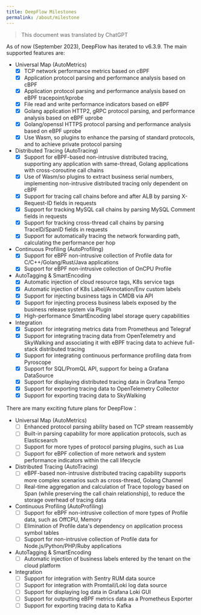 ```yaml
---
title: DeepFlow Milestones
permalink: /about/milestone
---
```


> This document was translated by ChatGPT

As of now (September 2023), DeepFlow has iterated to v6.3.9. The main supported features are:

- Universal Map (AutoMetrics)
  - [x] TCP network performance metrics based on cBPF
  - [x] Application protocol parsing and performance analysis based on cBPF
  - [x] Application protocol parsing and performance analysis based on eBPF tracepoint/kprobe
  - [x] File read and write performance indicators based on eBPF
  - [x] Golang application HTTP2, gRPC protocol parsing, and performance analysis based on eBPF uprobe
  - [x] Golang/openssl HTTPS protocol parsing and performance analysis based on eBPF uprobe
  - [x] Use Wasm, so plugins to enhance the parsing of standard protocols, and to achieve private protocol parsing
- Distributed Tracing (AutoTracing)
  - [x] Support for eBPF-based non-intrusive distributed tracing, supporting any application with same-thread, Golang applications with cross-coroutine call chains
  - [x] Use of Wasm/so plugins to extract business serial numbers, implementing non-intrusive distributed tracing only dependent on cBPF
  - [x] Support for tracing call chains before and after ALB by parsing X-Request-ID fields in requests
  - [x] Support for tracking MySQL call chains by parsing MySQL Comment fields in requests
  - [x] Support for tracking cross-thread call chains by parsing TraceID/SpanID fields in requests
  - [x] Support for automatically tracing the network forwarding path, calculating the performance per hop
- Continuous Profiling (AutoProfiling)
  - [x] Support for eBPF non-intrusive collection of Profile data for C/C++/Golang/Rust/Java applications
  - [x] Support for eBPF non-intrusive collection of OnCPU Profile
- AutoTagging & SmartEncoding
  - [x] Automatic injection of cloud resource tags, K8s service tags
  - [x] Automatic injection of K8s Label/Annotation/Env custom labels
  - [x] Support for injecting business tags in CMDB via API
  - [x] Support for injecting process business labels exposed by the business release system via Plugin
  - [x] High-performance SmartEncoding label storage query capabilities
- Integration
  - [x] Support for integrating metrics data from Prometheus and Telegraf
  - [x] Support for integrating tracing data from OpenTelemetry and SkyWalking and associating it with eBPF tracing data to achieve full-stack distributed tracing
  - [x] Support for integrating continuous performance profiling data from Pyroscope
  - [x] Support for SQL/PromQL API, support for being a Grafana DataSource
  - [x] Support for displaying distributed tracing data in Grafana Tempo
  - [x] Support for exporting tracing data to OpenTelemetry Collector
  - [x] Support for exporting tracing data to SkyWalking

There are many exciting future plans for DeepFlow：

- Universal Map (AutoMetrics)
  - [ ] Enhanced protocol parsing ability based on TCP stream reassembly
  - [ ] Built-in parsing capability for more application protocols, such as Elasticsearch
  - [ ] Support for more types of protocol parsing plugins, such as Lua
  - [ ] Support for eBPF collection of more network and system performance indicators within the call lifecycle
- Distributed Tracing (AutoTracing)
  - [ ] eBPF-based non-intrusive distributed tracing capability supports more complex scenarios such as cross-thread, Golang Channel
  - [ ] Real-time aggregation and calculation of Trace topology based on Span (while preserving the call chain relationship), to reduce the storage overhead of tracing data
- Continuous Profiling (AutoProfiling)
  - [ ] Support for eBPF non-intrusive collection of more types of Profile data, such as OffCPU, Memory
  - [ ] Elimination of Profile data's dependency on application process symbol tables
  - [ ] Support for non-intrusive collection of Profile data for Node.js/Python/PHP/Ruby applications
- AutoTagging & SmartEncoding
  - [ ] Automatic injection of business labels entered by the tenant on the cloud platform
- Integration
  - [ ] Support for integration with Sentry RUM data source
  - [ ] Support for integration with Promtail/Loki log data source
  - [ ] Support for displaying log data in Grafana Loki GUI
  - [ ] Support for outputting eBPF metrics data as a Prometheus Exporter
  - [ ] Support for exporting tracing data to Kafka
